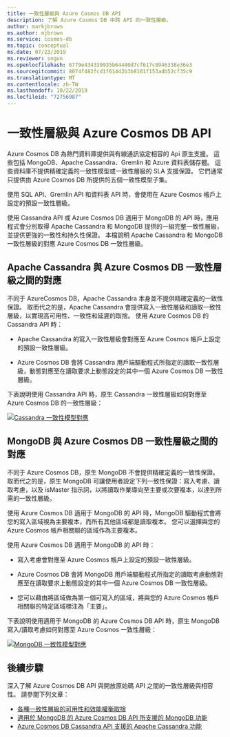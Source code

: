 ```yaml
---
title: 一致性層級與 Azure Cosmos DB API
description: 了解 Azure Cosmos DB 中跨 API 的一致性層級。
author: markjbrown
ms.author: mjbrown
ms.service: cosmos-db
ms.topic: conceptual
ms.date: 07/23/2019
ms.reviewer: sngun
ms.openlocfilehash: 6779e434339935b64440d7cf617c8946338e36e3
ms.sourcegitcommit: 8074f482fcd1f61442b3b8101f153adb52cf35c9
ms.translationtype: MT
ms.contentlocale: zh-TW
ms.lasthandoff: 10/22/2019
ms.locfileid: "72756987"
---
```

# <a name="consistency-levels-and-azure-cosmos-db-apis"></a>一致性層級與 Azure Cosmos DB API

Azure Cosmos DB 為熱門資料庫提供與有線通訊協定相容的 Api 原生支援。 這些包括 MongoDB、Apache Cassandra、Gremlin 和 Azure 資料表儲存體。 這些資料庫不提供精確定義的一致性模型或一致性層級的 SLA 支援保證。 它們通常只提供由 Azure Cosmos DB 所提供的五個一致性模型子集。 

使用 SQL API、Gremlin API 和資料表 API 時，會使用在 Azure Cosmos 帳戶上設定的預設一致性層級。 

使用 Cassandra API 或 Azure Cosmos DB 適用于 MongoDB 的 API 時，應用程式會分別取得 Apache Cassandra 和 MongoDB 提供的一組完整一致性層級，並提供更強的一致性和持久性保證。 本檔說明 Apache Cassandra 和 MongoDB 一致性層級的對應 Azure Cosmos DB 一致性層級。


## <a id="cassandra-mapping"></a>Apache Cassandra 與 Azure Cosmos DB 一致性層級之間的對應

不同于 AzureCosmos DB，Apache Cassandra 本身並不提供精確定義的一致性保證。  取而代之的是，Apache Cassandra 會提供寫入一致性層級和讀取一致性層級，以實現高可用性、一致性和延遲的取捨。 使用 Azure Cosmos DB 的 Cassandra API 時： 

* Apache Cassandra 的寫入一致性層級會對應至 Azure Cosmos 帳戶上設定的預設一致性層級。 

* Azure Cosmos DB 會將 Cassandra 用戶端驅動程式所指定的讀取一致性層級，動態對應至在讀取要求上動態設定的其中一個 Azure Cosmos DB 一致性層級。 

下表說明使用 Cassandra API 時，原生 Cassandra 一致性層級如何對應至 Azure Cosmos DB 的一致性層級：  

[![Cassandra 一致性模型對應](./media/consistency-levels-across-apis/consistency-model-mapping-cassandra.png)](./media/consistency-levels-across-apis/consistency-model-mapping-cassandra.png#lightbox)

## <a id="mongo-mapping"></a>MongoDB 與 Azure Cosmos DB 一致性層級之間的對應

不同于 Azure Cosmos DB，原生 MongoDB 不會提供精確定義的一致性保證。 取而代之的是，原生 MongoDB 可讓使用者設定下列一致性保證：寫入考慮、讀取考慮，以及 isMaster 指示詞，以將讀取作業導向至主要或次要複本，以達到所需的一致性層級。 

使用 Azure Cosmos DB 適用于 MongoDB 的 API 時，MongoDB 驅動程式會將您的寫入區域視為主要複本，而所有其他區域都是讀取複本。 您可以選擇與您的 Azure Cosmos 帳戶相關聯的區域作為主要複本。 

使用 Azure Cosmos DB 適用于 MongoDB 的 API 時：

* 寫入考慮會對應至 Azure Cosmos 帳戶上設定的預設一致性層級。
 
* Azure Cosmos DB 會將 MongoDB 用戶端驅動程式所指定的讀取考慮動態對應至在讀取要求上動態設定的其中一個 Azure Cosmos DB 一致性層級。 

* 您可以藉由將區域做為第一個可寫入的區域，將與您的 Azure Cosmos 帳戶相關聯的特定區域標注為「主要」。 

下表說明使用適用于 MongoDB 的 Azure Cosmos DB API 時，原生 MongoDB 寫入/讀取考慮如何對應至 Azure Cosmos 一致性層級：

[![MongoDB 一致性模型對應](./media/consistency-levels-across-apis/consistency-model-mapping-mongodb.png)](./media/consistency-levels-across-apis/consistency-model-mapping-mongodb.png#lightbox)

## <a name="next-steps"></a>後續步驟

深入了解 Azure Cosmos DB API 與開放原始碼 API 之間的一致性層級與相容性。 請參閱下列文章：

* [各種一致性層級的可用性和效能權衡取捨](consistency-levels-tradeoffs.md)
* [適用於 MongoDB 的 Azure Cosmos DB API 所支援的 MongoDB 功能](mongodb-feature-support.md)
* [Azure Cosmos DB Cassandra API 支援的 Apache Cassandra 功能](cassandra-support.md)